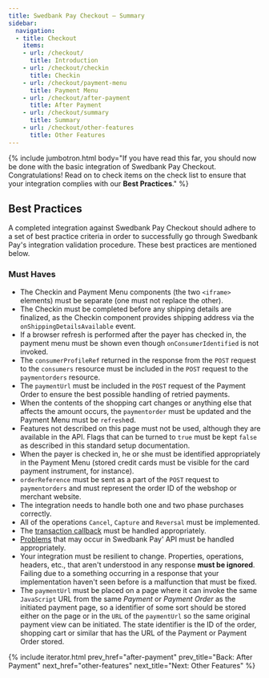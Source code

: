 ```yaml
---
title: Swedbank Pay Checkout – Summary
sidebar:
  navigation:
  - title: Checkout
    items:
    - url: /checkout/
      title: Introduction
    - url: /checkout/checkin
      title: Checkin
    - url: /checkout/payment-menu
      title: Payment Menu
    - url: /checkout/after-payment
      title: After Payment
    - url: /checkout/summary
      title: Summary
    - url: /checkout/other-features
      title: Other Features
---
```


{% include jumbotron.html body="If you have read this far, you should now be
done with the basic integration of Swedbank Pay Checkout. Congratulations!
Read on to check items on the check list to ensure that your integration
complies with our **Best Practices**." %}

## Best Practices

A completed integration against Swedbank Pay Checkout should adhere to a set of
best practice criteria in order to successfully go through Swedbank Pay's
integration validation procedure. These best practices are mentioned below.

### Must Haves

* The Checkin and Payment Menu components (the two `<iframe>` elements) must be
  separate (one must not replace the other).
* The Checkin must be completed before any shipping details are finalized, as
  the Checkin component provides shipping address via the
  `onShippingDetailsAvailable` event.
* If a browser refresh is performed after the payer has checked in, the payment
  menu must be shown even though `onConsumerIdentified` is not invoked.
* The `consumerProfileRef` returned in the response from the `POST` request to
  the `consumers` resource must be included in the `POST` request to the
  `paymentorders` resource.
* The `paymentUrl` must be included in the `POST` request of the Payment Order
  to ensure the best possible handling of retried payments.
* When the contents of the shopping cart changes or anything else that affects
  the amount occurs, the `paymentorder` must be updated and the Payment Menu
  must be `refresh`ed.
* Features not described on this page must not be used, although they are
  available in the API. Flags that can be turned to `true` must be kept
  `false` as described in this standard setup documentation.
* When the payer is checked in, he or she must be identified appropriately in
  the Payment Menu (stored credit cards must be visible for the card
  payment instrument, for instance).
* `orderReference` must be sent as a part of the `POST` request to
  `paymentorders` and must represent the order ID of the webshop or merchant
  website.
* The integration needs to handle both one and two phase purchases correctly.
* All of the operations `Cancel`, `Capture` and `Reversal` must be implemented.
* The [transaction callback][callback] must be handled appropriately.
* [Problems][problems] that may occur in Swedbank Pay' API must be handled
  appropriately.
* Your integration must be resilient to change. Properties, operations,
  headers, etc., that aren't understood in any response **must be ignored**.
  Failing due to a something occurring in a response that your implementation
  haven't seen before is a malfunction that must be fixed.
* The `paymentUrl` must be placed on a page where it can invoke the same
  `JavaScript` URL from the same _Payment_ or _Payment Order_ as the initiated
  payment page, so a identifier of some sort should be stored either on the page
  or in the `URL` of the `paymentUrl` so the same original payment view can
  be initiated. The state identifier is the ID of the order, shopping
  cart or similar that has the URL of the Payment or Payment Order stored.

{% include iterator.html prev_href="after-payment"
                         prev_title="Back: After Payment"
                         next_href="other-features"
                         next_title="Next: Other Features" %}

[problems]: /checkout/other-features#problems
[callback]: /checkout/other-features#callback
[vipps-payments]: /payments/vipps/index.md
